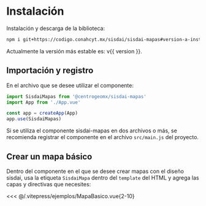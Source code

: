 <script setup>
import MapaBasico from "./../.vitepress/ejemplos/MapaBasico.vue";
import { version } from './../../package.json'
</script>

# Instalación

Instalación y descarga de la biblioteca:

```sh
npm i git+https://codigo.conahcyt.mx/sisdai/sisdai-mapas#version-a-instalar
```

Actualmente la versión más estable es: v{{ version }}.

## Importación y registro

En el archivo que se desee utilizar el componente:

```js
import SisdaiMapas from '@centrogeomx/sisdai-mapas'
import App from './App.vue'

const app = createApp(App)
app.use(SisdaiMapas)
```

Si se utiliza el componente sisdai-mapas en dos archivos o más, se recomienda
registrar el componente en el archivo `src/main.js` del proyecto.

## Crear un mapa básico

Dentro del componente en el que se desee crear mapas con el diseño sisdai, usa
la etiqueta `SisdaiMapa` dentro del `template` del HTML y agrega las capas y
directivas que necesites:

<MapaBasico />

<<< @/.vitepress/ejemplos/MapaBasico.vue{2-10}

<!-- ## Documentación en local

Para revisar la documentación en local primero clona este repositorio y accede a
la carpeta del proyecto con:

```bash
git clone https://codigo.conahcyt.mx/sisdai/sisdai-mapas.git
cd sisdai-mapas
```

Seguido de la instalación de las dependencias y ejecución de vuepress:

```bash
npm install
npm run docs
``` -->

<!-- Se habilitara en [localhost:5173](http://localhost:5173) (por defecto). -->
